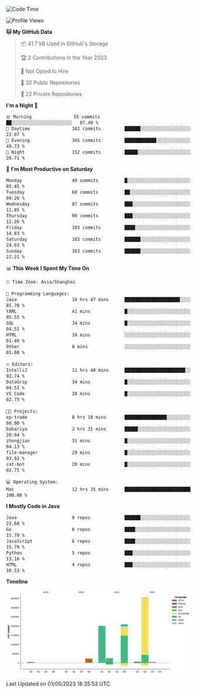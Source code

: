 <!--START_SECTION:waka-->
![Code Time](http://img.shields.io/badge/Code%20Time-1%2C771%20hrs%2055%20mins-blue)

![Profile Views](http://img.shields.io/badge/Profile%20Views-0-blue)

**🐱 My GitHub Data** 

> 📦 41.7 kB Used in GitHub's Storage 
 > 
> 🏆 2 Contributions in the Year 2023
 > 
> 🚫 Not Opted to Hire
 > 
> 📜 32 Public Repositories 
 > 
> 🔑 22 Private Repositories 
 > 
**I'm a Night 🦉** 

```text
🌞 Morning                55 commits          ██░░░░░░░░░░░░░░░░░░░░░░░   07.49 % 
🌆 Daytime                162 commits         ██████░░░░░░░░░░░░░░░░░░░   22.07 % 
🌃 Evening                365 commits         ████████████░░░░░░░░░░░░░   49.73 % 
🌙 Night                  152 commits         █████░░░░░░░░░░░░░░░░░░░░   20.71 % 
```
📅 **I'm Most Productive on Saturday** 

```text
Monday                   40 commits          █░░░░░░░░░░░░░░░░░░░░░░░░   05.45 % 
Tuesday                  68 commits          ██░░░░░░░░░░░░░░░░░░░░░░░   09.26 % 
Wednesday                87 commits          ███░░░░░░░░░░░░░░░░░░░░░░   11.85 % 
Thursday                 90 commits          ███░░░░░░░░░░░░░░░░░░░░░░   12.26 % 
Friday                   103 commits         ████░░░░░░░░░░░░░░░░░░░░░   14.03 % 
Saturday                 183 commits         ██████░░░░░░░░░░░░░░░░░░░   24.93 % 
Sunday                   163 commits         ██████░░░░░░░░░░░░░░░░░░░   22.21 % 
```


📊 **This Week I Spent My Time On** 

```text
🕑︎ Time Zone: Asia/Shanghai

💬 Programming Languages: 
Java                     10 hrs 47 mins      █████████████████████░░░░   85.70 % 
YAML                     41 mins             █░░░░░░░░░░░░░░░░░░░░░░░░   05.55 % 
SQL                      34 mins             █░░░░░░░░░░░░░░░░░░░░░░░░   04.51 % 
HTML                     10 mins             ░░░░░░░░░░░░░░░░░░░░░░░░░   01.40 % 
Other                    8 mins              ░░░░░░░░░░░░░░░░░░░░░░░░░   01.08 % 

🔥 Editors: 
IntelliJ                 11 hrs 40 mins      ███████████████████████░░   92.74 % 
DataGrip                 34 mins             █░░░░░░░░░░░░░░░░░░░░░░░░   04.51 % 
VS Code                  20 mins             █░░░░░░░░░░░░░░░░░░░░░░░░   02.75 % 

🐱‍💻 Projects: 
ep-trade                 8 hrs 18 mins       ████████████████░░░░░░░░░   66.00 % 
bahariya                 2 hrs 31 mins       █████░░░░░░░░░░░░░░░░░░░░   20.04 % 
zhongjian                31 mins             █░░░░░░░░░░░░░░░░░░░░░░░░   04.13 % 
file-manager             29 mins             █░░░░░░░░░░░░░░░░░░░░░░░░   03.92 % 
cat-bot                  20 mins             █░░░░░░░░░░░░░░░░░░░░░░░░   02.75 % 

💻 Operating System: 
Mac                      12 hrs 35 mins      █████████████████████████   100.00 % 
```

**I Mostly Code in Java** 

```text
Java                     9 repos             ██████░░░░░░░░░░░░░░░░░░░   23.68 % 
Go                       6 repos             ████░░░░░░░░░░░░░░░░░░░░░   15.79 % 
JavaScript               6 repos             ████░░░░░░░░░░░░░░░░░░░░░   15.79 % 
Python                   5 repos             ███░░░░░░░░░░░░░░░░░░░░░░   13.16 % 
HTML                     4 repos             ███░░░░░░░░░░░░░░░░░░░░░░   10.53 % 
```



**Timeline**

![Lines of Code chart](https://raw.githubusercontent.com/youtiaoguagua/youtiaoguagua/master/assets/bar_graph.png)


 Last Updated on 01/05/2023 18:35:53 UTC
<!--END_SECTION:waka-->